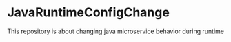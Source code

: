 # JavaRuntimeConfigChange
This repository is about changing java microservice behavior during runtime 

